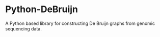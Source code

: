 Python-DeBruijn
===============

A Python based library for constructing De Bruijn graphs from genomic sequencing data.
